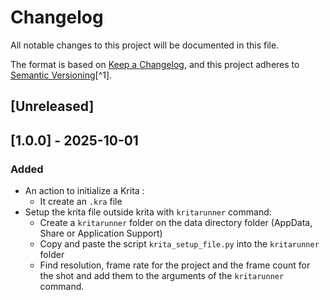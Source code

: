 # Changelog

All notable changes to this project will be documented in this file.

The format is based on [Keep a Changelog](https://keepachangelog.com/en/1.0.0/),
and this project adheres to [Semantic Versioning](https://semver.org/spec/v2.0.0.html)[^1].

<!---
Types of changes

- Added for new features.
- Changed for changes in existing functionality.
- Deprecated for soon-to-be removed features.
- Removed for now removed features.
- Fixed for any bug fixes.
- Security in case of vulnerabilities.

-->

## [Unreleased]


## [1.0.0] - 2025-10-01

### Added

* An action to initialize a Krita :
    * It create an `.kra` file 
* Setup the krita file outside krita with `kritarunner` command:
    * Create a `kritarunner` folder on the data directory folder (AppData, Share or Application Support)
    * Copy and paste the script `krita_setup_file.py` into the `kritarunner` folder
    * Find resolution, frame rate for the project and the frame count for the shot and add them to the arguments of the `kritarunner` command.




